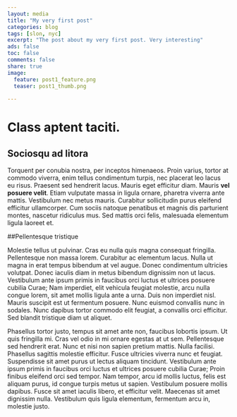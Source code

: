 ```yaml
---
layout: media
title: "My very first post"
categories: blog
tags: [slon, nyc]
excerpt: "The post about my very first post. Very interesting"
ads: false
toc: false
comments: false
share: true
image:
  feature: post1_feature.png
  teaser: post1_thumb.png
  
---
```


# Class aptent taciti.

## Sociosqu ad litora

Torquent per conubia nostra, per inceptos himenaeos. Proin varius, tortor at commodo viverra, enim tellus condimentum turpis, nec placerat leo lacus eu risus. Praesent sed hendrerit lacus. Mauris eget efficitur diam. Mauris __vel posuere velit__. Etiam vulputate massa in ligula ornare, pharetra viverra ante mattis. Vestibulum nec metus mauris. Curabitur sollicitudin purus eleifend efficitur ullamcorper. Cum sociis natoque penatibus et magnis dis parturient montes, nascetur ridiculus mus. Sed mattis orci felis, malesuada elementum ligula laoreet et.

##Pellentesque tristique

Molestie tellus ut pulvinar. Cras eu nulla quis magna consequat fringilla. Pellentesque non massa lorem. Curabitur ac elementum lacus. Nulla ut magna in erat tempus bibendum at vel augue. Donec condimentum ultricies volutpat. Donec iaculis diam in metus bibendum dignissim non ut lacus. Vestibulum ante ipsum primis in faucibus orci luctus et ultrices posuere cubilia Curae; Nam imperdiet, elit vehicula feugiat molestie, arcu nulla congue lorem, sit amet mollis ligula ante a urna. Duis non imperdiet nisl. Mauris suscipit est ut fermentum posuere. Nunc euismod convallis nunc in sodales. Nunc dapibus tortor commodo elit feugiat, a convallis orci efficitur. Sed blandit tristique diam ut aliquet.

Phasellus tortor justo, tempus sit amet ante non, faucibus lobortis ipsum. Ut quis fringilla mi. Cras vel odio in mi ornare egestas at ut sem. Pellentesque sed hendrerit erat. Nunc et nisi non sapien pretium mattis. Nulla facilisi. Phasellus sagittis molestie efficitur. Fusce ultricies viverra nunc et feugiat. Suspendisse sit amet purus ut lectus aliquam tincidunt. Vestibulum ante ipsum primis in faucibus orci luctus et ultrices posuere cubilia Curae; Proin finibus eleifend orci sed tempor. Nam tempor, arcu id mollis luctus, felis est aliquam purus, id congue turpis metus ut sapien. Vestibulum posuere mollis dapibus. Fusce sit amet iaculis libero, et efficitur velit. Maecenas sit amet dignissim nulla. Vestibulum quis ligula elementum, fermentum arcu in, molestie justo.